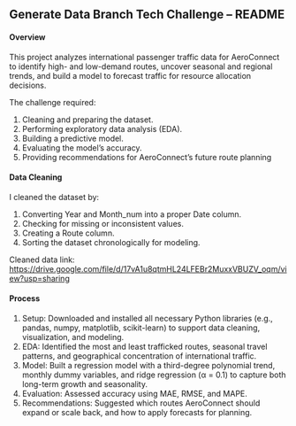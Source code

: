 ## Generate Data Branch Tech Challenge – README
#### Overview
This project analyzes international passenger traffic data for AeroConnect to identify high- and low-demand routes, uncover seasonal and regional trends, and build a model to forecast traffic for resource allocation decisions.

The challenge required:
   1. Cleaning and preparing the dataset.
   2. Performing exploratory data analysis (EDA).
   3. Building a predictive model.
   4. Evaluating the model’s accuracy.
   5. Providing recommendations for AeroConnect’s future route planning


#### Data Cleaning
I cleaned the dataset by:
   1. Converting Year and Month_num into a proper Date column.
   2. Checking for missing or inconsistent values.
   3. Creating a Route column.
   4. Sorting the dataset chronologically for modeling.

   Cleaned data link: https://drive.google.com/file/d/17vA1u8qtmHL24LFEBr2MuxxVBUZV_oqm/view?usp=sharing

#### Process
   1. Setup: Downloaded and installed all necessary Python libraries (e.g., pandas, numpy, matplotlib, scikit-learn) to support data cleaning, visualization, and modeling.
   2. EDA: Identified the most and least trafficked routes, seasonal travel patterns, and geographical concentration of international traffic.
   3. Model: Built a regression model with a third-degree polynomial trend, monthly dummy variables, and ridge regression (α = 0.1) to capture both long-term growth and seasonality.
   4. Evaluation: Assessed accuracy using MAE, RMSE, and MAPE.
   5. Recommendations: Suggested which routes AeroConnect should expand or scale back, and how to apply forecasts for planning.

